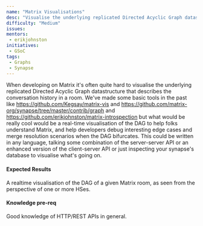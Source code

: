 ```yaml
---
name: "Matrix Visualisations"
desc: "Visualise the underlying replicated Directed Acyclic Graph datastructure"
difficulty: "Medium"
issues:
mentors:
 - erikjohnston
initiatives:
 - GSoC
tags:
 - Graphs
 - Synapse
---
```


When developing on Matrix it's often quite hard to visualise the underlying replicated Directed Acyclic Graph datastructure that describes the conversation history in a room. We've made some basic tools in the past like https://github.com/Kegsay/matrix-vis and https://github.com/matrix-org/synapse/tree/master/contrib/graph and https://github.com/erikjohnston/matrix-introspection but what would be really cool would be a real-time visualisation of the DAG to help folks understand Matrix, and help developers debug interesting edge cases and merge resolution scenarios when the DAG bifurcates. This could be written in any language, talking some combination of the server-server API or an enhanced version of the client-server API or just inspecting your synapse's database to visualise what's going on.

#### Expected Results

A realtime visualisation of the DAG of a given Matrix room, as seen from the perspective of one or more HSes.

#### Knowledge pre-req

Good knowledge of HTTP/REST APIs in general.
